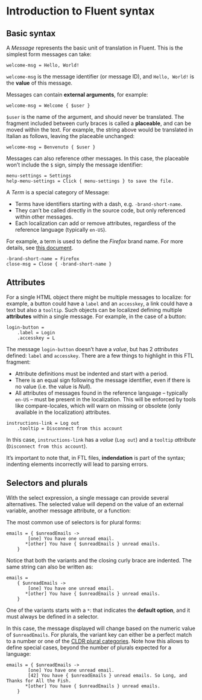 # Introduction to Fluent syntax

<!-- toc -->

## Basic syntax

A *Message* represents the basic unit of translation in Fluent. This is the simplest form messages can take:

```PROPERTIES
welcome-msg = Hello, World!
```

`welcome-msg` is the message identifier (or message ID), and `Hello, World!` is the **value** of this message.

Messages can contain **external arguments**, for example:

```PROPERTIES
welcome-msg = Welcome { $user }
```

`$user` is the name of the argument, and should never be translated. The fragment included between curly braces is called a **placeable**, and can be moved within the text. For example, the string above would be translated in Italian as follows, leaving the placeable unchanged:

```PROPERTIES
welcome-msg = Benvenuto { $user }
```

Messages can also reference other messages. In this case, the placeable won’t include the `$` sign, simply the message identifier:

```PROPERTIES
menu-settings = Settings
help-menu-settings = Click { menu-settings } to save the file.
```

A *Term* is a special category of Message:
* Terms have identifiers starting with a dash, e.g. `-brand-short-name`.
* They can’t be called directly in the source code, but only referenced within other messages.
* Each localization can add or remove attributes, regardless of the reference language (typically `en-US`).

For example, a term is used to define the *Firefox* brand name. For more details, see [this document](brand_names.md).

```PROPERTIES
-brand-short-name = Firefox
close-msg = Close { -brand-short-name }
```

## Attributes

For a single HTML object there might be multiple messages to localize: for example, a button could have a `label` and an `accesskey`, a link could have a text but also a `tooltip`. Such objects can be localized defining multiple **attributes** within a single message. For example, in the case of a button:

```PROPERTIES
login-button =
    .label = Login
    .accesskey = L
```

The message `login-button` doesn’t have a *value*, but has 2 *attributes* defined: `label` and `accesskey`. There are a few things to highlight in this FTL fragment:
* Attribute definitions must be indented and start with a period.
* There is an equal sign following the message identifier, even if there is no value (i.e. the value is *Null*).
* All attributes of messages found in the reference language – typically `en-US` – must be present in the localization. This will be enforced by tools like compare-locales, which will warn on missing or obsolete (only available in the localization) attributes.

```PROPERTIES
instructions-link = Log out
    .tooltip = Disconnect from this account
```

In this case, `instructions-link` has a *value* (`Log out`) and a `tooltip` *attribute* (`Disconnect from this account`).

It’s important to note that, in FTL files, **indendation** is part of the syntax; indenting elements incorrectly will lead to parsing errors.

## Selectors and plurals

With the select expression, a single message can provide several alternatives. The selected value will depend on the value of an external variable, another message attribute, or a function:

The most common use of selectors is for plural forms:

```PROPERTIES
emails = { $unreadEmails ->
        [one] You have one unread email.
       *[other] You have { $unreadEmails } unread emails.
    }
```

Notice that both the variants and the closing curly brace are indented. The same string can also be written as:

```PROPERTIES
emails =
    { $unreadEmails ->
        [one] You have one unread email.
       *[other] You have { $unreadEmails } unread emails.
    }
```

One of the variants starts with a `*`: that indicates the **default option**, and it must always be defined in a selector.

In this case, the message displayed will change based on the numeric value of `$unreadEmails`. For plurals, the variant key can either be a perfect match to a number or one of the [CLDR plural categories](http://www.unicode.org/cldr/charts/30/supplemental/language_plural_rules.html). Note how this allows to define special cases, beyond the number of plurals expected for a language:

```PROPERTIES
emails = { $unreadEmails ->
        [one] You have one unread email.
        [42] You have { $unreadEmails } unread emails. So Long, and Thanks for All the Fish.
       *[other] You have { $unreadEmails } unread emails.
    }
```
